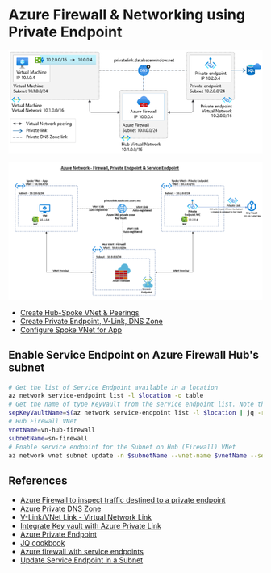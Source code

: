 # Azure Firewall & Networking using Private Endpoint
![Alt text](/images/hub-and-spoke.png)

![Alt text](/images/azure-network-firewall-pep-sep.png)

* [Create Hub-Spoke VNet & Peerings](vnet-readme.md)
* [Create Private Endpoint, V-Link, DNS Zone](pep-readme.md)
* [Configure Spoke VNet for App](spoke-vnet-app-readme.md)

## Enable Service Endpoint on Azure Firewall Hub's subnet
```bash
# Get the list of Service Endpoint available in a location
az network service-endpoint list -l $location -o table
# Get the name of type KeyVault from the service endpoint list. Note that "contains" is case-sensitive
sepKeyVaultName=$(az network service-endpoint list -l $location | jq -r '.[] | select(.name | contains("Key")) | .name')
# Hub Firewall VNet
vnetName=vn-hub-firewall
subnetName=sn-firewall
# Enable service endpoint for the Subnet on Hub (Firewall) VNet 
az network vnet subnet update -n $subnetName --vnet-name $vnetName --service-endpoints $sepKeyVaultName -g $rgName
```

## References
* [Azure Firewall to inspect traffic destined to a private endpoint](https://docs.microsoft.com/en-us/azure/private-link/inspect-traffic-with-azure-firewall)
* [Azure Private DNS Zone](https://docs.microsoft.com/en-us/azure/dns/private-dns-overview)
* [V-Link/VNet Link - Virtual Network Link](https://docs.microsoft.com/en-us/azure/dns/private-dns-virtual-network-links)
* [Integrate Key vault with Azure Private Link](https://docs.microsoft.com/en-us/azure/key-vault/general/private-link-service)
* [Azure Private Endpoint](https://docs.microsoft.com/en-us/azure/private-link/private-endpoint-overview)
* [JQ cookbook](https://github.com/stedolan/jq/wiki/Cookbook#filter-objects-based-on-the-contents-of-a-key)
* [Azure firewall with service endpoints](https://docs.microsoft.com/en-us/azure/firewall/firewall-faq#how-do-i-set-up-azure-firewall-with-my-service-endpoints)
* [Update Service Endpoint in a Subnet](https://docs.microsoft.com/en-us/cli/azure/network/vnet/subnet?view=azure-cli-latest#az_network_vnet_subnet_update)